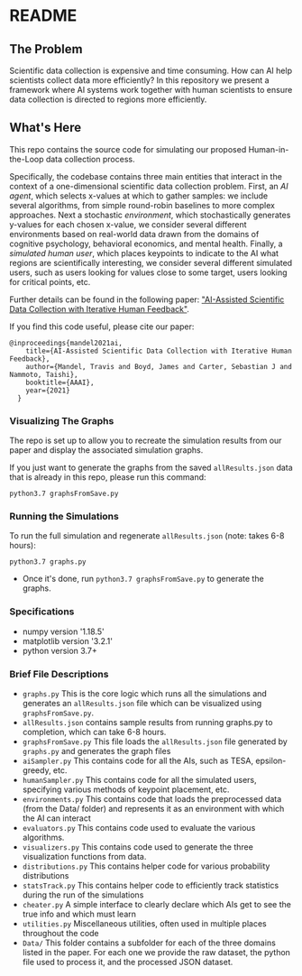 # README #

## The Problem ##

Scientific data collection is expensive and time consuming.  How can AI help scientists collect data more efficiently?  In this repository we present a framework where AI systems work together with human scientists to ensure data collection is directed to regions more efficiently.


## What's Here ##

This repo contains the source code for simulating our proposed Human-in-the-Loop data collection process.

Specifically, the codebase contains three main entities that interact in the context of a one-dimensional scientific data collection problem.  First, an *AI agent*, which selects x-values at which to gather samples: we include several algorithms, from simple round-robin baselines to more complex approaches.  Next a stochastic *environment*, which stochastically generates y-values for each chosen x-value, we consider several different environments based on real-world data drawn from the domains of cognitive psychology, behavioral economics, and mental health.  Finally, a *simulated human user*, which places keypoints to indicate  to the AI what regions are scientifically interesting, we consider several different simulated users, such as users looking for values close to some target, users looking for critical points, etc.


  Further details can be found in the following paper:  ["AI-Assisted Scientific Data Collection with Iterative Human Feedback"](http://datadrivengame.science/aaai21).  

  If you find this code useful, please cite our paper:
  ```
  @inproceedings{mandel2021ai,
      title={AI-Assisted Scientific Data Collection with Iterative Human Feedback},
      author={Mandel, Travis and Boyd, James and Carter, Sebastian J and Nammoto, Taishi},
      booktitle={AAAI},
      year={2021}
    }
  ```


### Visualizing The Graphs ###

The repo is set up to allow you to recreate the simulation results from our paper and display the associated simulation graphs.

If you just want to generate the graphs from the saved `allResults.json` data that is already in this repo, please run this command:

`python3.7 graphsFromSave.py`

### Running the Simulations ###

To run the full simulation and regenerate `allResults.json` (note: takes 6-8 hours):

`python3.7 graphs.py`

* Once it's done, run `python3.7 graphsFromSave.py` to generate the graphs.


### Specifications ###

* numpy version '1.18.5'
* matplotlib version '3.2.1'
* python version 3.7+

### Brief File Descriptions  ###

* `graphs.py` This is the core logic which runs all the simulations and generates an `allResults.json` file which can be visualized using `graphsFromSave.py`.
* `allResults.json` contains sample results from running graphs.py to completion, which can take 6-8 hours.
* `graphsFromSave.py` This file loads the `allResults.json` file generated by `graphs.py` and generates the graph files
* `aiSampler.py` This contains code for all the AIs, such as TESA, epsilon-greedy, etc.
* `humanSampler.py` This contains code for all the simulated users, specifying various methods of keypoint placement, etc.
* `environments.py` This contains code that loads the preprocessed data (from the Data/ folder) and represents it as an environment with which the AI can interact
* `evaluators.py` This contains code used to evaluate the various algorithms.
* `visualizers.py` This contains code used to generate the three visualization functions from data.
* `distributions.py` This contains helper code for various probability distributions
* `statsTrack.py` This contains helper code to efficiently track statistics during the run of the simulations
* `cheater.py` A simple interface to clearly declare which AIs get to see the true info and which must learn
* `utilities.py` Miscellaneous utilities, often used in multiple places throughout the code
* `Data/` This folder contains a subfolder for each of the three domains listed in the paper. For each one we provide the raw dataset, the python file used to process it, and the processed JSON dataset.



